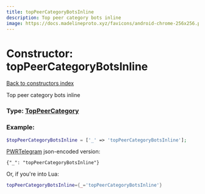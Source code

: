 ```yaml
---
title: topPeerCategoryBotsInline
description: Top peer category bots inline
image: https://docs.madelineproto.xyz/favicons/android-chrome-256x256.png
---
```

# Constructor: topPeerCategoryBotsInline  
[Back to constructors index](index.md)



Top peer category bots inline




### Type: [TopPeerCategory](../types/TopPeerCategory.md)


### Example:

```php
$topPeerCategoryBotsInline = ['_' => 'topPeerCategoryBotsInline'];
```  

[PWRTelegram](https://pwrtelegram.xyz) json-encoded version:

```
{"_": "topPeerCategoryBotsInline"}
```


Or, if you're into Lua:

```lua
topPeerCategoryBotsInline={_='topPeerCategoryBotsInline'}

```


